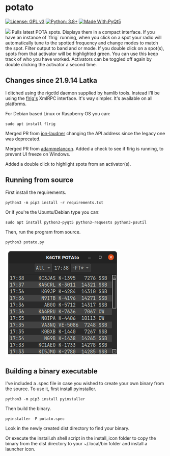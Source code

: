 # potato

[![License: GPL v3](https://img.shields.io/badge/License-GPLv3-blue.svg)](https://www.gnu.org/licenses/gpl-3.0)  [![Python: 3.8+](https://img.shields.io/badge/python-3.8+-blue.svg)](https://www.python.org/downloads/)  [![Made With:PyQt5](https://img.shields.io/badge/Made%20with-PyQt5-red)](https://pypi.org/project/PyQt5/)

<img src="https://github.com/mbridak/potato/raw/main/pic/potato.png" width="100"/>
Pulls latest POTA spots. Displays them in a compact interface. If you have an instance of `flrig` running, when you click on a spot your radio will automatically tune to the spotted frequency and change modes to match the spot.   Filter output to band and or mode. If you double click on a spot(s), spots from that activator will be highlighted green. You can use this keep track of who you have worked. Activators can be toggled off again by double clicking the activator a second time. 

## Changes since 21.9.14 Latka

I ditched using the rigctld daemon supplied by hamlib tools. Instead I'll be using the [flrig's](http://w1hkj.com/files/flrig/) XmlRPC interface. It's way simpler. It's available on all platforms.

For Debian based Linux or Raspberry OS you can:

`sudo apt install flrig`

Merged PR from [jon-laudner](https://github.com/jon-laudner) changing the API address since the legacy one was deprecated.

Merged PR from [adammelancon](https://github.com/adammelancon). Added a check to see if flrig is running, to prevent UI freeze on Windows.

Added a double click to highlight spots from an activator(s). 

## Running from source

First install the requirements.

`python3 -m pip3 install -r requirements.txt`

Or if you're the Ubuntu/Debian type you can:

`sudo apt install python3-pyqt5 python3-requests python3-psutil`

Then, run the program from source.

`python3 potato.py`

![screenshot](pic/screenshot.png)

## Building a binary executable

I've included a .spec file in case you wished to create your own binary from the source. To use it, first install pyinstaller.

`python3 -m pip3 install pyinstaller`

Then build the binary.

`pyinstaller -F potato.spec`

Look in the newly created dist directory to find your binary.

Or execute the install.sh shell script in the install_icon folder to copy the binary from the dist directory to your ~/.local/bin folder and install a launcher icon.
 
